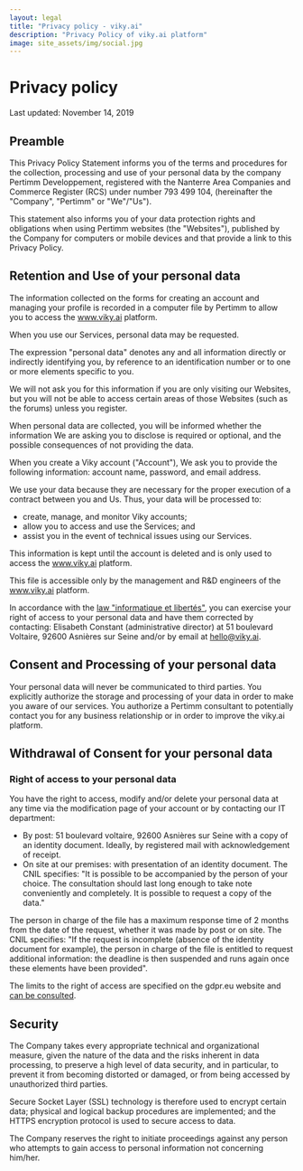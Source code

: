 ```yaml
---
layout: legal
title: "Privacy policy - viky.ai"
description: "Privacy Policy of viky.ai platform"
image: site_assets/img/social.jpg
---
```


# Privacy policy

<p class="legal-last-update">Last updated: November 14, 2019</p>


## Preamble

This Privacy Policy Statement informs you of the terms and procedures for the collection, processing and use of your personal data by the company Pertimm Developpement, registered with the Nanterre Area Companies and Commerce Register (RCS) under number 793 499 104, (hereinafter the "Company", "Pertimm" or "We"/"Us").

This statement also informs you of your data protection rights and obligations when using Pertimm websites (the "Websites"), published by the Company for computers or mobile devices and that provide a link to this Privacy Policy.


## Retention and Use of your personal data

The information collected on the forms for creating an account and managing your profile is recorded in a computer file by Pertimm to allow you to access the www.viky.ai platform.

When you use our Services, personal data may be requested.

The expression "personal data" denotes any and all information directly or indirectly identifying you, by reference to an identification number or to one or more elements specific to you.

We will not ask you for this information if you are only visiting our Websites, but you will not be able to access certain areas of those Websites (such as the forums) unless you register.

When personal data are collected, you will be informed whether the information We are asking you to disclose is required or optional, and the possible consequences of not providing the data.

When you create a Viky account ("Account"), We ask you to provide the following information: account name, password, and email address.

We use your data because they are necessary for the proper execution of a contract between you and Us. Thus, your data will be processed to:

* create, manage, and monitor Viky accounts;
* allow you to access and use the Services; and
* assist you in the event of technical issues using our Services.

This information is kept until the account is deleted and is only used to access the www.viky.ai platform.

This file is accessible only by the management and R&D engineers of the www.viky.ai platform.

In accordance with the [law "informatique et libertés"](https://www.cnil.fr/fr/la-loi-informatique-et-libertes), you can exercise your right of access to your personal data and have them corrected by contacting: Elisabeth Constant (administrative director) at 51 boulevard Voltaire, 92600 Asnières sur Seine and/or by email at hello@viky.ai.


## Consent and Processing of your personal data

Your personal data will never be communicated to third parties. You explicitly authorize the storage and processing of your data in order to make you aware of our services. You authorize a Pertimm consultant to potentially contact you for any business relationship or in order to improve the viky.ai platform.


## Withdrawal of Consent for your personal data

### Right of access to your personal data

You have the right to access, modify and/or delete your personal data at any time via the modification page of your account or by contacting our IT department:

* By post: 51 boulevard voltaire, 92600 Asnières sur Seine with a copy of an identity document. Ideally, by registered mail with acknowledgement of receipt.
* On site at our premises: with presentation of an identity document. The CNIL specifies: "It is possible to be accompanied by the person of your choice. The consultation should last long enough to take note conveniently and completely. It is possible to request a copy of the data."

The person in charge of the file has a maximum response time of 2 months from the date of the request, whether it was made by post or on site. The CNIL specifies: "If the request is incomplete (absence of the identity document for example), the person in charge of the file is entitled to request additional information: the deadline is then suspended and runs again once these elements have been provided".

The limits to the right of access are specified on the gdpr.eu website and [can be consulted](https://gdpr.eu/article-12-how-controllers-should-provide-personal-data-to-the-subject/).


## Security

The Company takes every appropriate technical and organizational measure, given the nature of the data and the risks inherent in data processing, to preserve a high level of data security, and in particular, to prevent it from becoming distorted or damaged, or from being accessed by unauthorized third parties.

Secure Socket Layer (SSL) technology is therefore used to encrypt certain data; physical and logical backup procedures are implemented; and the HTTPS encryption protocol is used to secure access to data.

The Company reserves the right to initiate proceedings against any person who attempts to gain access to personal information not concerning him/her.






